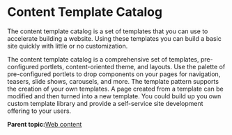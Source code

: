 # Content Template Catalog 

The content template catalog is a set of templates that you can use to accelerate building a website. Using these templates you can build a basic site quickly with little or no customization.

The content template catalog is a comprehensive set of templates, pre-configured portlets, content-oriented theme, and layouts. Use the palette of pre-configured portlets to drop components on your pages for navigation, teasers, slide shows, carousels, and more. The template pattern supports the creation of your own templates. A page created from a template can be modified and then turned into a new template. You could build up you own custom template library and provide a self-service site development offering to your users.

**Parent topic:**[Web content ](../overview/content.md)

